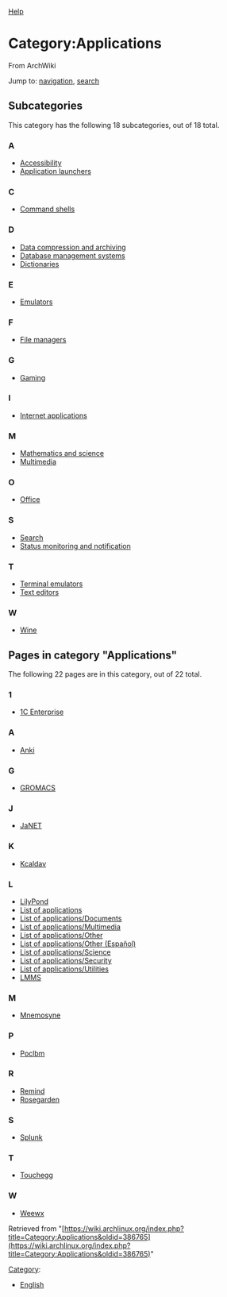 [Help](//www.mediawiki.org/wiki/Special:MyLanguage/Help:Categories)

# Category:Applications

From ArchWiki

Jump to: [navigation](#column-one), [search](#searchInput)

## Subcategories

This category has the following 18 subcategories, out of 18 total.

### A

*   [Accessibility](/index.php/Category:Accessibility "Category:Accessibility")
*   [Application launchers](/index.php/Category:Application_launchers "Category:Application launchers")

### C

*   [Command shells](/index.php/Category:Command_shells "Category:Command shells")

### D

*   [Data compression and archiving](/index.php/Category:Data_compression_and_archiving "Category:Data compression and archiving")
*   [Database management systems](/index.php/Category:Database_management_systems "Category:Database management systems")
*   [Dictionaries](/index.php/Category:Dictionaries "Category:Dictionaries")

### E

*   [Emulators](/index.php/Category:Emulators "Category:Emulators")

### F

*   [File managers](/index.php/Category:File_managers "Category:File managers")

### G

*   [Gaming](/index.php/Category:Gaming "Category:Gaming")

### I

*   [Internet applications](/index.php/Category:Internet_applications "Category:Internet applications")

### M

*   [Mathematics and science](/index.php/Category:Mathematics_and_science "Category:Mathematics and science")
*   [Multimedia](/index.php/Category:Multimedia "Category:Multimedia")

### O

*   [Office](/index.php/Category:Office "Category:Office")

### S

*   [Search](/index.php/Category:Search "Category:Search")
*   [Status monitoring and notification](/index.php/Category:Status_monitoring_and_notification "Category:Status monitoring and notification")

### T

*   [Terminal emulators](/index.php/Category:Terminal_emulators "Category:Terminal emulators")
*   [Text editors](/index.php/Category:Text_editors "Category:Text editors")

### W

*   [Wine](/index.php/Category:Wine "Category:Wine")

## Pages in category "Applications"

The following 22 pages are in this category, out of 22 total.

### 1

*   [1C Enterprise](/index.php/1C_Enterprise "1C Enterprise")

### A

*   [Anki](/index.php/Anki "Anki")

### G

*   [GROMACS](/index.php/GROMACS "GROMACS")

### J

*   [JaNET](/index.php/JaNET "JaNET")

### K

*   [Kcaldav](/index.php/Kcaldav "Kcaldav")

### L

*   [LilyPond](/index.php/LilyPond "LilyPond")
*   [List of applications](/index.php/List_of_applications "List of applications")
*   [List of applications/Documents](/index.php/List_of_applications/Documents "List of applications/Documents")
*   [List of applications/Multimedia](/index.php/List_of_applications/Multimedia "List of applications/Multimedia")
*   [List of applications/Other](/index.php/List_of_applications/Other "List of applications/Other")
*   [List of applications/Other (Español)](/index.php/List_of_applications/Other_(Espa%C3%B1ol) "List of applications/Other (Español)")
*   [List of applications/Science](/index.php/List_of_applications/Science "List of applications/Science")
*   [List of applications/Security](/index.php/List_of_applications/Security "List of applications/Security")
*   [List of applications/Utilities](/index.php/List_of_applications/Utilities "List of applications/Utilities")
*   [LMMS](/index.php/LMMS "LMMS")

### M

*   [Mnemosyne](/index.php/Mnemosyne "Mnemosyne")

### P

*   [Poclbm](/index.php/Poclbm "Poclbm")

### R

*   [Remind](/index.php/Remind "Remind")
*   [Rosegarden](/index.php/Rosegarden "Rosegarden")

### S

*   [Splunk](/index.php/Splunk "Splunk")

### T

*   [Touchegg](/index.php/Touchegg "Touchegg")

### W

*   [Weewx](/index.php/Weewx "Weewx")

Retrieved from "[https://wiki.archlinux.org/index.php?title=Category:Applications&oldid=386765](https://wiki.archlinux.org/index.php?title=Category:Applications&oldid=386765)"

[Category](/index.php/Special:Categories "Special:Categories"):

*   [English](/index.php/Category:English "Category:English")